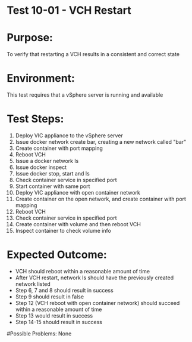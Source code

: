 Test 10-01 - VCH Restart
=======

# Purpose:
To verify that restarting a VCH results in a consistent and correct state

# Environment:
This test requires that a vSphere server is running and available

# Test Steps:
1. Deploy VIC appliance to the vSphere server
2. Issue docker network create bar, creating a new network called "bar"
3. Create container with port mapping
4. Reboot VCH
5. Issue a docker network ls
6. Issue docker inspect
7. Issue docker stop, start and ls
8. Check container service in specified port
9. Start container with same port
10. Deploy VIC appliance with open container network
11. Create container on the open network, and create container with port mapping
12. Reboot VCH
13. Check container service in specified port
14. Create container with volume and then reboot VCH
15. Inspect container to check volume info

# Expected Outcome:
* VCH should reboot within a reasonable amount of time
* After VCH restart, network ls should have the previously created network listed
* Step 6, 7 and 8 should result in success
* Step 9 should result in false
* Step 12 (VCH reboot with open container network) should succeed within a reasonable amount of time
* Step 13 would result in success
* Step 14-15 should result in success

#Possible Problems:
None
